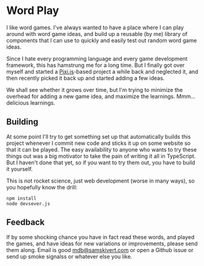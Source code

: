 # Word Play

I like word games. I've always wanted to have a place where I can play around with word game ideas,
and build up a reusable (by me) library of components that I can use to quickly and easily test out
random word game ideas.

Since I hate every programming language and every game development framework, this has hamstrung me
for a long time. But I finally got over myself and started a [Pixi.js]-based project a while back
and neglected it, and then recently picked it back up and started adding a few ideas.

We shall see whether it grows over time, but I'm trying to minimize the overhead for adding a new
game idea, and maximize the learnings. Mmm... delicious learnings.

## Building

At some point I'll try to get something set up that automatically builds this project whenever I
commit new code and sticks it up on some website so that it can be played. The easy availability to
anyone who wants to try these things out was a big motivator to take the pain of writing it all in
TypeScript. But I haven't done that yet, so if you want to try them out, you have to build it
yourself.

This is not rocket science, just web development (worse in many ways), so you hopefully know the
drill:

```
npm install
node devsever.js
```

## Feedback

If by some shocking chance you have in fact read these words, and played the games, and have ideas
for new variations or improvements, please send them along. Email is good
<a href="mailto:mdb@samskivert.com">mdb@samskivert.com</a> or open a Github issue or send up smoke
signalss or whatever else you like.

[Pixi.js]: https://pixijs.com/
